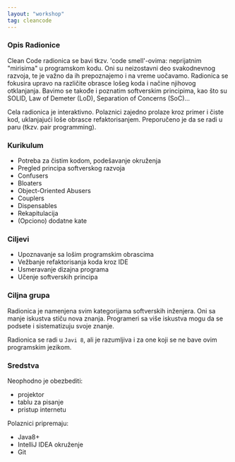 ```yaml
---
layout: "workshop"
tag: cleancode
---
```


### Opis Radionice

Clean Code radionica se bavi tkzv. 'code smell'-ovima: neprijatnim "mirisima" u programskom kodu. Oni su neizostavni deo svakodnevnog razvoja, te je važno da ih prepoznajemo i na vreme uočavamo. Radionica se fokusira upravo na različite obrasce lošeg koda i načine njihovog otklanjanja. Bavimo se takođe i poznatim softverskim principima, kao što su SOLID, Law of Demeter (LoD), Separation of Concerns (SoC)...

Cela radionica je interaktivno. Polaznici zajedno prolaze kroz primer i čiste kod, uklanjajući loše obrasce refaktorisanjem. Preporučeno je da se radi u paru (tkzv. pair programming).

### Kurikulum

+ Potreba za čistim kodom, podešavanje okruženja
+ Pregled principa softverskog razvoja
+ Confusers
+ Bloaters
+ Object-Oriented Abusers
+ Couplers
+ Dispensables
+ Rekapitulacija
+ (Opciono) dodatne kate

### Ciljevi

+ Upoznavanje sa lošim programskim obrascima
+ Vežbanje refaktorisanja koda kroz IDE
+ Usmeravanje dizajna programa
+ Učenje softverskih principa


### Ciljna grupa

Radionica je namenjena svim kategorijama softverskih inženjera. Oni sa manje iskustva stiču nova znanja. Programeri sa više iskustva mogu da se podsete i sistematizuju svoje znanje.

Radionica se radi u `Javi 8`, ali je razumljiva i za one koji se ne bave ovim programskim jezikom.

### Sredstva

Neophodno je obezbediti:

+ projektor
+ tablu za pisanje
+ pristup internetu

Polaznici pripremaju:

+ Java8+
+ IntelliJ IDEA okruženje
+ Git
